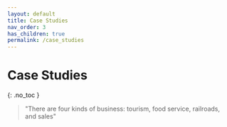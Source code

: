 ```yaml
---
layout: default
title: Case Studies
nav_order: 3
has_children: true
permalink: /case_studies
---
```


# Case Studies
{: .no_toc }


> "There are four kinds of business: tourism, food service, railroads, and sales"
